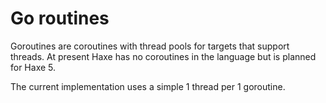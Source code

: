 # Go routines

Goroutines are coroutines with thread pools for targets that support threads.
At present Haxe has no coroutines in the language but is planned for Haxe 5.

The current implementation uses a simple 1 thread per 1 goroutine.